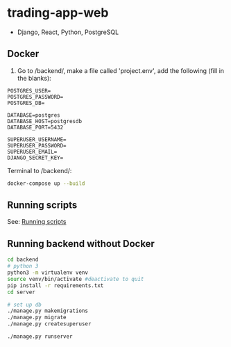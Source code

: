 # trading-app-web

- Django, React, Python, PostgreSQL

## Docker

1. Go to /backend/, make a file called 'project.env', add the following (fill in the blanks):

```.env
POSTGRES_USER=
POSTGRES_PASSWORD=
POSTGRES_DB=

DATABASE=postgres
DATABASE_HOST=postgresdb
DATABASE_PORT=5432

SUPERUSER_USERNAME=
SUPERUSER_PASSWORD=
SUPERUSER_EMAIL=
DJANGO_SECRET_KEY=
```

Terminal to /backend/:

```bash
docker-compose up --build
```

## Running scripts

See:
[Running scripts](scripts/README.md)

## Running backend without Docker

```bash
cd backend
# python 3
python3 -m virtualenv venv
source venv/bin/activate #deactivate to quit
pip install -r requirements.txt
cd server

# set up db
./manage.py makemigrations
./manage.py migrate
./manage.py createsuperuser

./manage.py runserver
```
